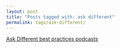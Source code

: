 ```yaml
---
layout: post
title: "Posts tagged with: ask different"
permalink: tags/ask-different/
---
```

[Ask Different best practices podcasts](/2012/01/ask-different-best-practices-podcasts)
